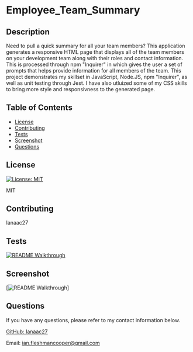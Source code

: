 # Employee_Team_Summary

## Description

Need to pull a quick summary for all your team members? This application generates a responsive HTML page that displays all of the team members on your development team along with their roles and contact information. This is processed through npm "Inquirer" in which gives the user a set of prompts that helps provide information for all members of the team. This project demonstrates my skillset in JavaScript, Node.JS, npm "Inquirer", as well as unit testing through Jest. I have also utluized some of my CSS skills to bring more style and responsivness to the generated page. 

## Table of Contents

* [License](#license)
* [Contributing](#contributing)
* [Tests](#tests)
* [Screenshot](#screenshot)
* [Questions](#questions)

## License

[![License: MIT](https://img.shields.io/badge/License-MIT-yellow.svg)](https://opensource.org/licenses/MIT)

MIT

## Contributing

Ianaac27

## Tests

[![README Walkthrough](assets/Walkthrough_screenshot.PNG)](https://drive.google.com/file/d/1RBXLx5R22cEjfbSk_yH26QOU5PRhq_6T/view)

## Screenshot

[![README Walkthrough](assets/Walkthrough_screenshot.PNG)]

## Questions

If you have any questions, please refer to my contact information below.

[GitHub: Ianaac27](https://www.github.com/Ianaac27)

Email: ian.fleshmancooper@gmail.com
